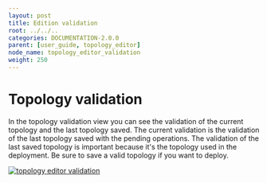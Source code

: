 ```yaml
---
layout: post
title: Edition validation
root: ../../..
categories: DOCUMENTATION-2.0.0
parent: [user_guide, topology_editor]
node_name: topology_editor_validation
weight: 250
---
```


# Topology validation

In the topology validation  view you can see the validation of the current topology and the last topology saved.
The current validation is the validation of the last topology saved with the pending operations.
The validation of the last saved topology is important because it's the topology used in the deployment.
Be sure to save a valid topology if you want to deploy.

[![topology editor validation](../../images/2.0.0/user_guide/topology_editor/topology_editor_validation.png)](../../images/2.0.0/user_guide/topology_editor/topology_editor_validation.png)
